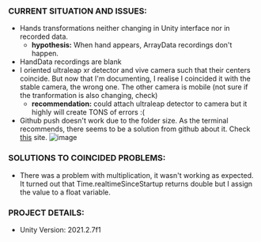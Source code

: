 ### CURRENT SITUATION AND ISSUES:
- Hands transformations neither changing in Unity interface nor in recorded data.
    - **hypothesis:** When hand appears, ArrayData recordings don't happen.
- HandData recordings are blank
- I oriented ultraleap xr detector and vive camera such that their centers coincide. But now that I'm documenting, I realise I coincided it with the stable camera, the wrong one. The other camera is mobile (not sure if the tranformation is also changing, check)
   - **recommendation:** could attach ultraleap detector to camera but it highly will create TONS of errors :(
- Github push doesn't work due to the folder size. As the terminal recommends, there seems to be a solution from github about it. Check [this](https://git-lfs.com/) site.
![image](https://user-images.githubusercontent.com/64031659/216328758-6de63909-4783-43f1-8145-90d7205acd83.png)


### SOLUTIONS TO COINCIDED PROBLEMS:
- There was a problem with multiplication, it wasn't working as expected. It turned out that Time.realtimeSinceStartup returns double but I assign the value to a float variable.


### PROJECT DETAILS:
- Unity Version: 2021.2.7f1
